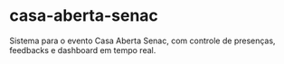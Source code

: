 # casa-aberta-senac
Sistema para o evento Casa Aberta Senac, com controle de presenças, feedbacks e dashboard em tempo real.
